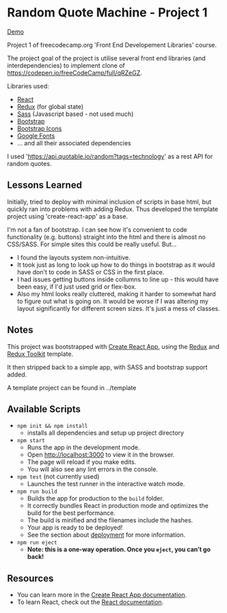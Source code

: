 # Random Quote Machine - Project 1

[Demo](https://74c5.github.io/demos/FEDL/RandomQuoteMachine/)

Project 1 of freecodecamp.org 'Front End Developement Libraries' course. 

The project goal of the project is utilise several front end libraries (and interdependencies) to implement clone of https://codepen.io/freeCodeCamp/full/qRZeGZ.

Libraries used:
- [React](https://reactjs.org)
- [Redux](https://redux.js.org) (for global state)
- [Sass](https://sass-lang.com) (Javascript based - not used much)
- [Bootstrap](https://getbootstrap.com)
- [Bootstrap Icons](https://icons.getbootstrap.com)
- [Google Fonts](https://fonts.google.com)
- ... and all their associated dependencies

I used 'https://api.quotable.io/random?tags=technology' as a rest API for random quotes.


## Lessons Learned

Initially, tried to deploy with minimal inclusion of scripts in base html, but quickly ran into problems with adding Redux.
Thus developed the template project using 'create-react-app' as a base.

I'm not a fan of bootstrap. I can see how it's convenient to code functionality (e.g. buttons) straight into the html and there is almost no CSS/SASS. For simple sites this could be really useful. But...
- I found the layouts system non-intuitive. 
- It took just as long to look up how to do things in bootstrap as it would have don't to code in SASS or CSS in the first place.
- I had issues getting buttons inside collumns to line up - this would have been easy, if I'd just used grid or flex-box.
- Also my html looks really cluttered, making it harder to somewhat hard to figure out what is going on. It would be worse if I was altering my layout significantly for different screen sizes. It's just a mess of classes.

## Notes

This project was bootstrapped with [Create React App](https://github.com/facebook/create-react-app), using the [Redux](https://redux.js.org/) and [Redux Toolkit](https://redux-toolkit.js.org/) template.

It then stripped back to a simple app, with SASS and bootstrap support added.

A template project can be found in ../template

## Available Scripts

- `npm init && npm install`
    - installs all dependencies and setup up project directory
- `npm start`
    - Runs the app in the development mode.
    - Open [http://localhost:3000](http://localhost:3000) to view it in the browser.
    - The page will reload if you make edits.<br />
    - You will also see any lint errors in the console.
- `npm test` (not currently used)
    - Launches the test runner in the interactive watch mode.<br />
- `npm run build`
    - Builds the app for production to the `build` folder.<br />
    - It correctly bundles React in production mode and optimizes the build for the best performance.
    - The build is minified and the filenames include the hashes.<br />
    - Your app is ready to be deployed!
    - See the section about [deployment](https://facebook.github.io/create-react-app/docs/deployment) for more information.
- `npm run eject`
    - **Note: this is a one-way operation. Once you `eject`, you can’t go back!**


## Resources

- You can learn more in the [Create React App documentation](https://facebook.github.io/create-react-app/docs/getting-started).
- To learn React, check out the [React documentation](https://reactjs.org/).
